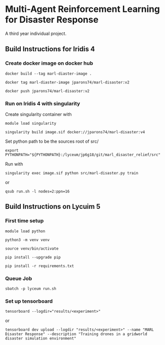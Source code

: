 # Multi-Agent Reinforcement Learning for Disaster Response
A third year individual project.

## Build Instructions for Iridis 4

### Create docker image on docker hub

`docker build --tag marl-diaster-image .`

`docker tag marl-diaster-image jparons74/marl-disaster:v2 `

`docker push jparons74/marl-disaster:v2`

### Run on Iridis 4 with singularity

Create singularity container with 

`module load singularity`

`singularity build image.sif docker://jparons74/marl-disaster:v4`


Set python path to be the sources root of src/

`export PYTHONPATH="${PYTHONPATH}:/lyceum/jp6g18/git/marl_disaster_relief/src"`

Run with 

`singularity exec image.sif python src/marl-disaster.py train`

or

`qsub run.sh -l nodes=2:ppn=16`

## Build Instructions on Lycuim 5

### First time setup

`module load python`

`python3 -m venv venv`

`source venv/bin/activate`

`pip install --upgrade pip`

`pip install -r requirements.txt`

### Queue Job

`sbatch -p lyceum run.sh`

### Set up tensorboard

`tensorboard --logdir="results/<experiment>"`

or

`tensorboard dev upload --logdir "results/<experiment>" --name "MARL Disaster Response" --description "Training drones in a gridworld disaster simulation environment"`
